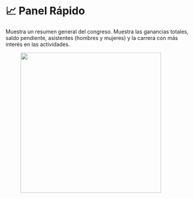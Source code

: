 # 📈 Panel Rápido

Muestra un resumen general del congreso. Muestra las ganancias totales, saldo pendiente, asistentes (hombres y mujeres) y la carrera con más interés en las actividades.

<figure><img src="../../.gitbook/assets/Panel con estadísticas del congreso_.png" alt="" width="375"><figcaption></figcaption></figure>
